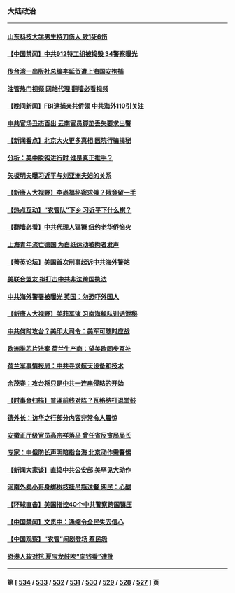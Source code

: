 ### 大陆政治
---
#### [山东科技大学男生持刀伤人 致1死6伤](../../pages/ncid277/n13977275.md?04202045) 
#### [【中国禁闻】中共912特工组被捣毁 34警察曝光](../../pages/ncid277/n13977150.md?04202045) 
#### [传台湾一出版社总编李延贺遭上海国安拘捕](../../pages/ncid277/n13977164.md?04202045) 
#### [油管热门视频 网站代理 翻墙必看视频](http://138.2.39.72:81/youtube.html?epic-marker?04202045)
#### [【晚间新闻】FBI逮捕亲共侨领 中共海外110引关注](../../pages/ncid277/n13977148.md?04202045) 
#### [中共官场丑态百出 云南官员脚垫丢失要求出警](../../pages/ncid277/n13976917.md?04202045) 
#### [【新闻看点】北京大火更多真相 医院行骗揭秘](../../pages/ncid277/n13976826.md?04202045) 
#### [分析：美中脱钩进行时 谁是真正推手？](../../pages/ncid277/n13976841.md?04202045) 
#### [矢板明夫曝习近平与刘亚洲夫妇的关系](../../pages/ncid277/n13976947.md?04202045) 
#### [【新唐人大视野】李尚福秘密求俄？俄竟留一手](../../pages/ncid277/n13976759.md?04202045) 
#### [【热点互动】“农管队”下乡 习近平下什么棋？](../../pages/ncid277/n13976792.md?04202045) 
#### [【翻墙必看】中共代理人猖獗 纽约老华侨恼火](../../pages/ncid277/n13976886.md?04202045) 
#### [上海青年流亡德国 为白纸运动被拘者发声](../../pages/ncid277/n13976816.md?04202045) 
#### [【菁英论坛】美国首次刑事起诉中共海外警站](../../pages/ncid277/n13976774.md?04202045) 
#### [美联合盟友 拟打击中共非法跨国执法](../../pages/ncid277/n13976770.md?04202045) 
#### [中共海外警署被曝光 英国：勿恐吓外国人](../../pages/ncid277/n13976616.md?04202045) 
#### [【新唐人大视野】美菲军演 习南海舰队训话泄秘](../../pages/ncid277/n13976739.md?04202045) 
#### [中共何时攻台？美印太司令：美军可随时应战](../../pages/ncid277/n13976725.md?04202045) 
#### [欧洲推芯片法案 荷兰生产商：望美欧同步互补](../../pages/ncid277/n13976669.md?04202045) 
#### [荷兰军事情报局：中共寻求航天设备和技术](../../pages/ncid277/n13976629.md?04202045) 
#### [余茂春：攻台将只是中共一连串侵略的开始](../../pages/ncid277/n13976663.md?04202045) 
#### [【时事金扫描】普泽前线对阵？瓦格纳打退堂鼓](../../pages/ncid277/n13976493.md?04202045) 
#### [德外长：访华之行部分内容非常令人震惊](../../pages/ncid277/n13976567.md?04202045) 
#### [安徽正厅级官员高宗祥落马 曾任省反贪局局长](../../pages/ncid277/n13976407.md?04202045) 
#### [专家：中俄防长声明暗指台海 北京动作需警惕](../../pages/ncid277/n13976489.md?04202045) 
#### [【新闻大家谈】直捣中共公安部 美罕见大动作 ](../../pages/ncid277/n13976520.md?04202045) 
#### [河南外卖小哥身绑树枝挂吊瓶送餐 网民：心酸](../../pages/ncid277/n13976449.md?04202045) 
#### [【环球直击】美国指控40个中共警察跨国镇压](../../pages/ncid277/n13976003.md?04202045) 
#### [【中国禁闻】文贯中：通缩令全民失去信心](../../pages/ncid277/n13975664.md?04202045) 
#### [【中国观察】“农管”闹剧登场 惹民怨](../../pages/ncid277/n13976215.md?04202045) 
#### [恐港人软对抗 夏宝龙鼓吹“向钱看”遭批](../../pages/ncid277/n13975744.md?04202045) 

---
#### 第 [ [534](./534.md?04202045) / [533](./533.md?04202045) / [532](./532.md?04202045) / [531](./531.md?04202045) / [530](./530.md?04202045) / [529](./529.md?04202045) / [528](./528.md?04202045) / [527](./527.md?04202045) ] 页
